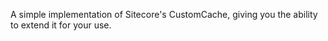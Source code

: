 A simple implementation of Sitecore's CustomCache,
giving you the ability to extend it for your use.
